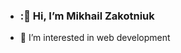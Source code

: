 
- ### :👋 Hi, I’m Mikhail Zakotniuk
- 👀 I’m interested in web development
<!---
zakotniuk/zakotniuk is a ✨ special ✨ repository because its `README.md` (this file) appears on your GitHub profile.
You can click the Preview link to take a look at your changes.
--->
